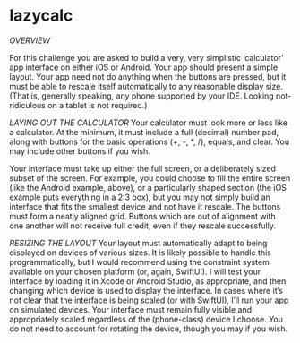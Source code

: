 # lazycalc

*OVERVIEW*

For this challenge you are asked to build a very, very simplistic ‘calculator’ app interface on either iOS or
Android. Your app should present a simple layout. Your app need not do anything
when the buttons are pressed, but it must be able to rescale itself automatically to any reasonable display
size. (That is, generally speaking, any phone supported by your IDE. Looking not-ridiculous on a tablet is
not required.)

*LAYING OUT THE CALCULATOR*
Your calculator must look more or less like a calculator. At the minimum, it must include a full (decimal)
number pad, along with buttons for the basic operations (+, -, *, /), equals, and clear. You may include
other buttons if you wish.

Your interface must take up either the full screen, or a deliberately sized subset of the screen. For example,
you could choose to fill the entire screen (like the Android example, above), or a particularly shaped section
(the iOS example puts everything in a 2:3 box), but you may not simply build an interface that fits the
smallest device and not have it rescale. The buttons must form a neatly aligned grid. Buttons which are
out of alignment with one another will not receive full credit, even if they rescale successfully.

*RESIZING THE LAYOUT*
Your layout must automatically adapt to being displayed on devices of various sizes. It is likely possible
to handle this programmatically, but I would recommend using the constraint system available on your
chosen platform (or, again, SwiftUI). I will test your interface by loading it in Xcode or Android Studio, as
appropriate, and then changing which device is used to display the interface. In cases where it’s not clear
that the interface is being scaled (or with SwiftUI), I’ll run your app on simulated devices. Your interface
must remain fully visible and appropriately scaled regardless of the (phone-class) device I choose. You do
not need to account for rotating the device, though you may if you wish.
